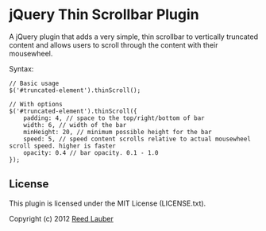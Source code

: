 # jQuery Thin Scrollbar Plugin

A jQuery plugin that adds a very simple, thin scrollbar to vertically truncated content and allows users to scroll through the content with their mousewheel.

Syntax:

	// Basic usage
	$('#truncated-element').thinScroll();

	// With options
	$('#truncated-element').thinScroll({
		padding: 4, // space to the top/right/bottom of bar
		width: 6, // width of the bar
		minHeight: 20, // minimum possible height for the bar
		speed: 5, // speed content scrolls relative to actual mousewheel scroll speed. higher is faster
		opacity: 0.4 // bar opacity. 0.1 - 1.0
	});

## License

This plugin is licensed under the MIT License (LICENSE.txt).

Copyright (c) 2012 [Reed Lauber](http://reedlauber.com)